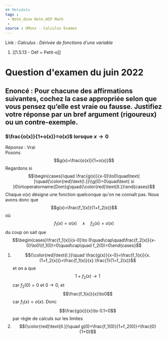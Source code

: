 ```yaml
---
## Metadata
tags : 
 - Note_done Note_WIP Math
 - 
source : UMons - Calculus Examen
---
```


Link :
_Calculus : Dérivée de fonctions d'une variable_
1. [[1.5.13 - Déf = Petit-o]] 

# Question  d'examen du juin 2022
## Enoncé : Pour chacune des affirmations suivantes, cochez la case appropriée selon que vous pensez qu’elle est vraie ou fausse. Justifiez votre réponse par un bref argument (rigoureux) ou un contre-exemple.
### $\frac{o(x)}{1+o(x)}=o(x)$ lorsque $x\to 0$ 
_Réponse_ : Vrai
\
Posons $$g(x)=\frac{o(x)}{1+o(x)}$$ Regardons si $$\begin{cases}\quad \frac{g(x)}{x-0}\to0\quad\text{ }\quad{\color{red}\text{I.}}\\g(0)=0\quad\text{ si }0\in\operatorname{Dom}g\quad{\color{red}\text{II.}}\end{cases}$$ Chaque $o(x)$ désigne une fonction quelconque qu'on ne connaît pas. Nous avons donc que $$g(x)=\frac{f_1(x)}{1+f_2(x)}$$ où $$f_1(x)=o(x)\quad\wedge\quad f_2(x)=o(x)$$ du coup on sait que $$\begin{cases}\frac{f_1(x)}{x-0}\to 0\quad\cap\quad\frac{f_2(x)}{x-0}\to0\\f_1(0)=0\quad\cap\quad f_2(0)=0\end{cases}$$
1. $${\color{red}\text{I.}}\quad \frac{g(x)}{x-0}=\frac{f_1(x)}{x.(1+f_2(x))}=\frac{f_1(x)}{x}.\frac{1}{1+f_2(x)}$$ et on a que $$1+f_2(x)\to 1$$ car $f_2(0)=0$ et $0\to0$, et $$\frac{f_1(x)}{x}\to0$$ car $f_1(x)=o(x)$. Donc $$\frac{g(x)}{x}\to 0.1=0$$ par règle de calculs sur les limites
2. $${\color{red}\text{II.}}\quad g(0)=\frac{f_1(0)}{1+f_2(0)}=\frac{0}{1+0}$$